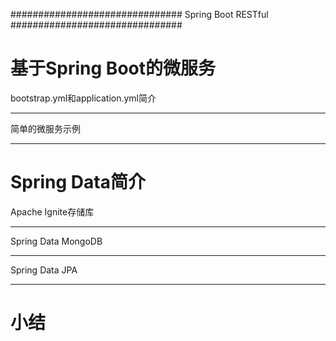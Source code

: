 ###############################
Spring Boot RESTful
###############################

基于Spring Boot的微服务
===========================
bootstrap.yml和application.yml简介
***************************************
简单的微服务示例
*********************
Spring Data简介
====================
Apache Ignite存储库
*********************************
Spring Data MongoDB
*********************************
Spring Data JPA
*********************************
小结
========